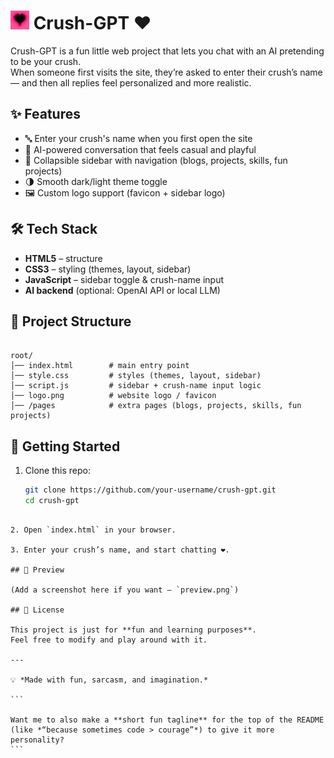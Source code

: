 # <img src="logo.png" alt="logo" width="30"> Crush-GPT ❤️

Crush-GPT is a fun little web project that lets you chat with an AI pretending to be your crush.  
When someone first visits the site, they’re asked to enter their crush’s name — and then all replies feel personalized and more realistic.

## ✨ Features
- 🔤 Enter your crush's name when you first open the site  
- 💬 AI-powered conversation that feels casual and playful  
- 🎨 Collapsible sidebar with navigation (blogs, projects, skills, fun projects)  
- 🌗 Smooth dark/light theme toggle  
- 🖼️ Custom logo support (favicon + sidebar logo)  

## 🛠️ Tech Stack
- **HTML5** – structure  
- **CSS3** – styling (themes, layout, sidebar)  
- **JavaScript** – sidebar toggle & crush-name input  
- **AI backend** (optional: OpenAI API or local LLM)  

## 📂 Project Structure
```

root/
│── index.html        # main entry point
│── style.css         # styles (themes, layout, sidebar)
│── script.js         # sidebar + crush-name input logic
│── logo.png          # website logo / favicon
│── /pages            # extra pages (blogs, projects, skills, fun projects)

````

## 🚀 Getting Started
1. Clone this repo:
   ```bash
   git clone https://github.com/your-username/crush-gpt.git
   cd crush-gpt
````

2. Open `index.html` in your browser.

3. Enter your crush’s name, and start chatting ❤️.

## 📸 Preview

(Add a screenshot here if you want — `preview.png`)

## 📜 License

This project is just for **fun and learning purposes**.
Feel free to modify and play around with it.

---

💡 *Made with fun, sarcasm, and imagination.*

```

Want me to also make a **short fun tagline** for the top of the README (like *“because sometimes code > courage”*) to give it more personality?
```
